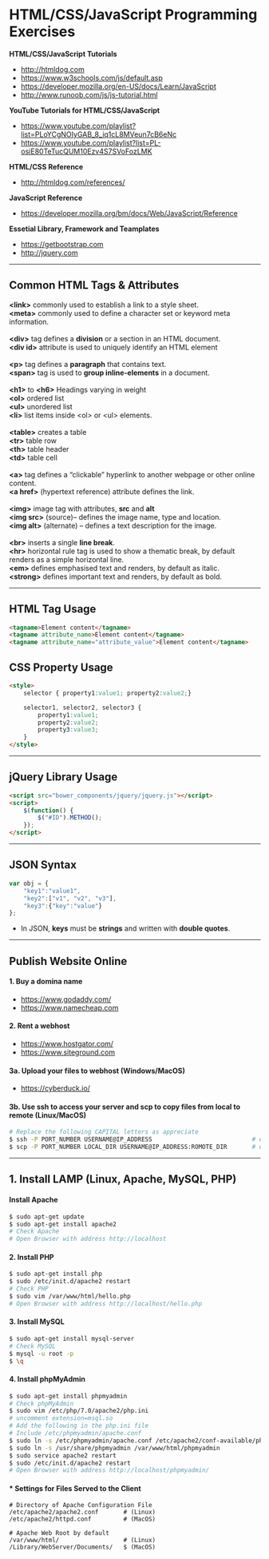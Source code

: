 # HTML/CSS/JavaScript Programming Exercises

**HTML/CSS/JavaScript Tutorials**
* http://htmldog.com
* https://www.w3schools.com/js/default.asp
* https://developer.mozilla.org/en-US/docs/Learn/JavaScript
* http://www.runoob.com/js/js-tutorial.html

**YouTube Tutorials for HTML/CSS/JavaScript**
* https://www.youtube.com/playlist?list=PLoYCgNOIyGAB_8_iq1cL8MVeun7cB6eNc
* https://www.youtube.com/playlist?list=PL-osiE80TeTucQUM10Ezv4S7SVoFozLMK

**HTML/CSS Reference**
* http://htmldog.com/references/

**JavaScript Reference**
* https://developer.mozilla.org/bm/docs/Web/JavaScript/Reference

**Essetial Library, Framework and Teamplates**
* https://getbootstrap.com
* http://jquery.com

---

## Common HTML Tags & Attributes

**&lt;link&gt;** commonly used to establish a link to a style sheet.<br>
**&lt;meta&gt;** commonly used to define a character set or keyword meta information.<br>
<br>
**&lt;div&gt;** tag defines a **division** or a section in an HTML document.<br>
**&lt;div id&gt;** attribute is used to uniquely identify an HTML element<br>
<br>
**&lt;p&gt;** tag defines a **paragraph** that contains text.<br>
**&lt;span&gt;** tag is used to **group inline-elements** in a document.<br>
<br>
**&lt;h1&gt;** to **&lt;h6&gt;** Headings varying in weight<br>
**&lt;ol&gt;** ordered list<br>
**&lt;ul&gt;** unordered list<br>
**&lt;li&gt;** list items inside &lt;ol&gt; or &lt;ul&gt; elements.<br>
<br>
**&lt;table&gt;** creates a table<br>
**&lt;tr&gt;** table row<br>
**&lt;th&gt;** table header<br>
**&lt;td&gt;** table cell<br>
<br>
**&lt;a&gt;** tag defines a “clickable” hyperlink to another webpage or other online content.<br>
**&lt;a href&gt;** (hypertext reference) attribute defines the link.<br>
<br>
**&lt;img&gt;** image tag with attributes, **src** and **alt**<br>
**&lt;img src&gt;** (source)– defines the image name, type and location.<br>
**&lt;img alt&gt;** (alternate) – defines a text description for the image.<br>
<br>
**&lt;br&gt;** inserts a single **line break**.<br>
**&lt;hr&gt;** horizontal rule tag is used to show a thematic break, by default renders as a simple horizontal line.<br>
**&lt;em&gt;** defines emphasised text and renders, by default as italic.<br>
**&lt;strong&gt;** defines important text and renders, by default as bold.<br>

---

## HTML Tag Usage
```html
<tagname>Element content</tagname>
<tagname attribute_name>Element content</tagname>
<tagname attribute_name="attribute_value">Element content</tagname>
```

## CSS Property Usage
```html
<style>
    selector { property1:value1; property2:value2;}

    selector1, selector2, selector3 {
        property1:value1;
        property2:value2;
        property3:value3;
    }
</style>
```

---

## jQuery Library Usage
```html
<script src="bower_components/jquery/jquery.js"></script>
<script>
    $(function() {
        $("#ID").METHOD();
    });
</script>
```

---

## JSON Syntax
```js
var obj = {
    "key1":"value1",
    "key2":["v1", "v2", "v3"],
    "key3":{"key":"value"}
};
```
* In JSON, **keys** must be **strings** and written with **double quotes**.

---

## Publish Website Online
#### 1. Buy a domina name
* https://www.godaddy.com/
* https://www.namecheap.com

#### 2. Rent a webhost
* https://www.hostgator.com/
* https://www.siteground.com

#### 3a. Upload your files to webhost (Windows/MacOS)
* https://cyberduck.io/

#### 3b. Use **ssh** to access your server and **scp** to copy files from local to remote (Linux/MacOS)
```sh
# Replace the following CAPITAL letters as appreciate
$ ssh -P PORT_NUMBER USERNAME@IP_ADDRESS                            # ex. ssh -P 2222 abc@123.123.1.1
$ scp -P PORT_NUMBER LOCAL_DIR USERNAME@IP_ADDRESS:ROMOTE_DIR       # ex. scp -P 2222 ./file abc@123.123.1.1:~/
```

---

## 1. Install LAMP (Linux, Apache, MySQL, PHP)
#### Install Apache
```sh
$ sudo apt-get update
$ sudo apt-get install apache2
# Check Apache
# Open Browser with address http://localhost
```

#### 2. Install PHP
```sh
$ sudo apt-get install php
$ sudo /etc/init.d/apache2 restart
# Check PHP
$ sudo vim /var/www/html/hello.php
# Open Browser with address http://localhost/hello.php
```

#### 3. Install MySQL
```sh
$ sudo apt-get install mysql-server
# Check MySQL
$ mysql -u root -p
$ \q
```

#### 4. Install phpMyAdmin
```sh
$ sudo apt-get install phpmyadmin
# Check phpMyAdmin
$ sudo vim /etc/php/7.0/apache2/php.ini
# uncomment extension=msql.so
# Add the following in the php.ini file
# Include /etc/phpmyadmin/apache.conf
$ sudo ln -s /etc/phpmyadmin/apache.conf /etc/apache2/conf-available/phpmyadmin.conf
$ sudo ln -s /usr/share/phpmyadmin /var/www/html/phpmyadmin
$ sudo service apache2 restart
$ sudo /etc/init.d/apache2 restart
# Open Browser with address http://localhost/phpmyadmin/
```

#### * Settings for Files Served to the Client
```
# Directory of Apache Configuration File
/etc/apache2/apache2.conf       # (Linux)
/etc/apache2/httpd.conf         # (MacOS)

# Apache Web Root by default
/var/www/html/                  # (Linux)
/Library/WebServer/Documents/   $ (MacOS)
```
